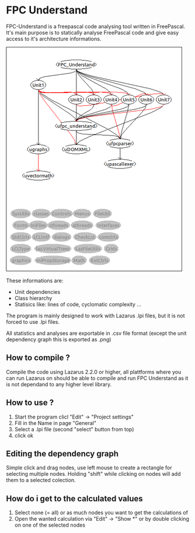 # FPC Understand

FPC-Understand is a freepascal code analysing tool written in FreePascal.
It's main purpose is to statically analyse FreePascal code and give easy access to it's architecture informations.

![Unit dependencies of fpc_understand](fpc_understand_unit_dependencies.png)

These informations are:
- Unit dependencies
- Class hierarchy
- Statisics like: lines of code, cyclomatic complexity ...

The program is mainly designed to work with Lazarus .lpi files, but it is not forced to use .lpi files.

All statistics and analyses are exportable in .csv file format (except the unit dependency graph this is exported as .png)

## How to compile ?

Compile the code using Lazarus 2.2.0 or higher, all plattforms where you can run Lazarus on should be able to compile and run FPC Understand as it is not dependand to any higher level library.

## How to use ?

1. Start the program clicl "Edit" -> "Project settings"
2. Fill in the Name in page "General"
3. Select a .lpi file (second "select" button from top)
4. click ok

## Editing the dependency graph

Simple click and drag nodes, use left mouse to create a rectangle for selecting multiple nodes. Holding "shift" while clicking on nodes will add them to a selected colection.


## How do i get to the calculated values

1. Select none (= all) or as much nodes you want to get the calculations of
2. Open the wanted calculation via "Edit" -> "Show *" or by double clicking on one of the selected nodes